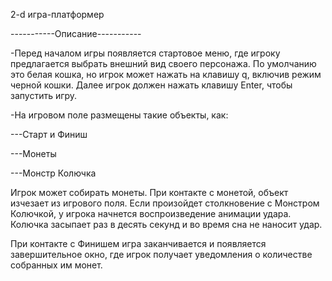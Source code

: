 2-d игра-платформер 

-----------Описание-----------


-Перед началом игры появляется стартовое меню, где игроку предлагается выбрать внешний вид своего персонажа.
По умолчанию это белая кошка, но игрок может нажать на клавишу q, включив режим черной кошки. 
Далее игрок должен нажать клавишу Enter, чтобы запустить игру.

-На игровом поле размещены такие объекты, как:

---Старт и Финиш

---Монеты

---Монстр Колючка

Игрок может собирать монеты. При контакте с монетой, объект изчезает из игрового поля.
Если произойдет столкновение с Монстром Колючкой, у игрока начнется воспроизведение анимации удара. 
Колючка засыпает раз в десять секунд и во время сна не наносит удар.

При контакте с Финишем игра заканчивается и появляется завершительное окно, где игрок получает уведомления о количестве собранных им монет.
